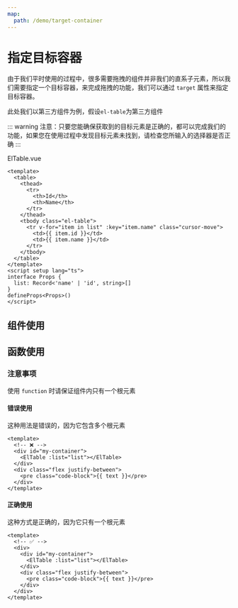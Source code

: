 ```yaml
---
map:
  path: /demo/target-container
---
```


# 指定目标容器

由于我们平时使用的过程中，很多需要拖拽的组件并非我们的直系子元素，所以我们需要指定一个目标容器，来完成拖拽的功能，我们可以通过 `target` 属性来指定目标容器。

此处我们以第三方组件为例，假设`el-table`为第三方组件

::: warning
注意：只要您能确保获取到的目标元素是正确的，都可以完成我们的功能，如果您在使用过程中发现目标元素未找到，请检查您所输入的选择器是否正确
:::

ElTable.vue

```vue
<template>
  <table>
    <thead>
      <tr>
        <th>Id</th>
        <th>Name</th>
      </tr>
    </thead>
    <tbody class="el-table">
      <tr v-for="item in list" :key="item.name" class="cursor-move">
        <td>{{ item.id }}</td>
        <td>{{ item.name }}</td>
      </tr>
    </tbody>
  </table>
</template>
<script setup lang="ts">
interface Props {
  list: Record<'name' | 'id', string>[]
}
defineProps<Props>()
</script>
```

## 组件使用

<demo src="./demo.vue"
title="使用组件操作目标容器"
desc="它会以VueDraggable为根元素往下查找最近的.el-table选择器">
</demo>

## 函数使用

<demo src="./function.vue"
title="使用function操作目标容器"
desc="此处为了确保能获取到我们的目标容器，我们为 div 元素增加了一个id my-container，当然如果您可以确保获取到的一定是目标容器，可以省略父元素 id">
</demo>

### 注意事项

使用 `function` 时请保证组件内只有一个根元素

#### 错误使用

这种用法是错误的，因为它包含多个根元素

```vue
<template>
  <!-- ❌ -->
  <div id="my-container">
    <ElTable :list="list"></ElTable>
  </div>
  <div class="flex justify-between">
    <pre class="code-block">{{ text }}</pre>
  </div>
</template>
```

#### 正确使用

这种方式是正确的，因为它只有一个根元素

```vue
<template>
  <!-- ✅ -->
  <div>
    <div id="my-container">
      <ElTable :list="list"></ElTable>
    </div>
    <div class="flex justify-between">
      <pre class="code-block">{{ text }}</pre>
    </div>
  </div>
</template>
```
